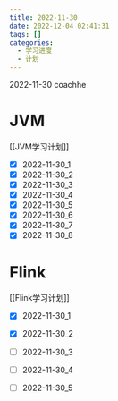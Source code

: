```yaml
---
title: 2022-11-30  
date: 2022-12-04 02:41:31  
tags: []  
categories:
  - 学习进度
  - 计划
---
```


2022-11-30 coachhe

# JVM

[[JVM学习计划]]

- [x] 2022-11-30\_1
- [x] 2022-11-30\_2
- [x] 2022-11-30\_3
- [x] 2022-11-30\_4
- [x] 2022-11-30\_5
- [x] 2022-11-30\_6
- [x] 2022-11-30\_7
- [x] 2022-11-30\_8

# Flink

[[Flink学习计划]]

- [x] 2022-11-30\_1
- [x] 2022-11-30\_2
- [ ] 2022-11-30\_3
- [ ] 2022-11-30\_4
- [ ] 2022-11-30\_5

